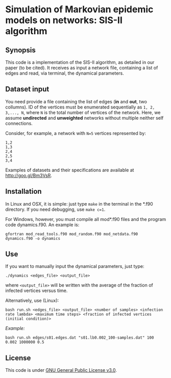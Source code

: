 # Simulation of Markovian epidemic models on networks: SIS-II algorithm

## Synopsis

This code is a implementation of the SIS-II algorithm, as detailed in our paper (to be cited). It receives as input a network file, containing a list of edges and read, via terminal, the dynamical parameters.

## Dataset input

You need provide a file containing the list of edges (__in__ and __out__, two collumns). ID of the vertices must be enumerated sequentially as `1, 2, 3,..., N`, where `N` is the total number of vertices of the network. Here, we assume  __undirected__ and __unweighted__ networks without multiple neither self connections.

Consider, for example, a network with `N=5` vertices represented by:

```
1,2
1,3
2,4
2,5
3,4
```

Examples of datasets and their specifications are available at http://goo.gl/Bm3VsR.

## Installation

In Linux and OSX, it is simple: just type ``make`` in the terminal in the *.f90 directory. If you need debugging, use ``make c=1``.

For Windows, however, you must compile all mod*.f90 files and the program code dynamics.f90. An example is:

```gfortran mod_read_tools.f90 mod_random.f90 mod_netdata.f90 dynamics.f90 -o dynamics```


## Use

If you want to manually input the dynamical parameters, just type:

```./dynamics <edges_file> <output_file>```

where ``<output_file>`` will be written with the average of the fraction of infected vertices versus time.

Alternatively, use (Linux):

```bash run.sh <edges_file> <output_file> <number of samples> <infection rate lambda> <maximum time steps> <fraction of infected vertices (initial condition)>```

_Example:_

```bash run.sh edges/s01.edges.dat "s01.lb0.002_100-samples.dat" 100 0.002 1000000 0.5```

## License

This code is under [GNU General Public License v3.0](http://choosealicense.com/licenses/gpl-3.0/).
